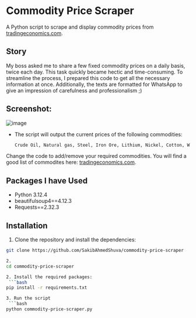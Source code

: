 # Commodity Price Scraper

A Python script to scrape and display commodity prices from [tradingeconomics.com](https://tradingeconomics.com/commodities).

## Story

My boss asked me to share a few fixed commodity prices on a daily basis, twice each day. This task quickly became hectic and time-consuming. To streamline the process, I prepared this code to get all the necessary information at once. Additionally, the texts are formatted for WhatsApp to give an impression of carefulness and professionalism ;)

## Screenshot:
![image](https://github.com/SakibAhmedShuva/commodity-price-scraper/assets/126283947/2bfbd34b-5bee-451f-9cb0-d86c7a2386f8)

- The script will output the current prices of the following commodities:
  ```sh
  Crude Oil, Natural gas, Steel, Iron Ore, Lithium, Nickel, Cotton, Wool

Change the code to add/remove your required commodities. You will find a good list of commodites here: [tradingeconomics.com](https://tradingeconomics.com/commodities).

## Packages I have Used

- Python 3.12.4
- beautifulsoup4==4.12.3
- Requests==2.32.3

## Installation

1. Clone the repository and install the dependencies:

  ```sh
  git clone https://github.com/SakibAhmedShuva/commodity-price-scraper

2.
cd commodity-price-scraper

2. Install the required packages:
   ```bash
pip install -r requirements.txt

3. Run the script
   ```bash
python commodity-price-scraper.py
